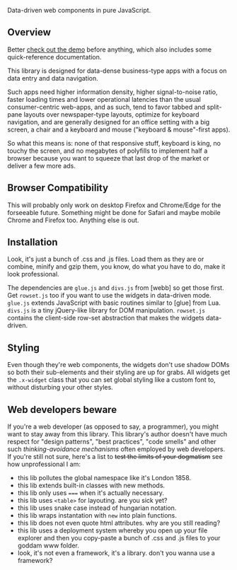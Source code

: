 
Data-driven web components in pure JavaScript.

## Overview

Better [check out the demo](http://luapower.com/x-widgets-demo.html)
before anything, which also includes some quick-reference documentation.

This library is designed for data-dense business-type apps with a focus
on data entry and data navigation.

Such apps need higher information density, higher signal-to-noise ratio,
faster loading times and lower operational latencies than the usual
consumer-centric web-apps, and as such, tend to favor tabbed and split-pane
layouts over newspaper-type layouts, optimize for keyboard navigation,
and are generally designed for an office setting with a big screen, a chair
and a keyboard and mouse ("keyboard & mouse"-first apps).

So what this means is: none of that responsive stuff, keyboard is king,
no touchy the screen, and no megabytes of polyfills to implement half a
browser because you want to squeeze that last drop of the market or deliver
a few more ads.

## Browser Compatibility

This will probably only work on desktop Firefox and Chrome/Edge for the
forseeable future. Something might be done for Safari and maybe mobile
Chrome and Firefox too. Anything else is out.

## Installation

Look, it's just a bunch of .css and .js files. Load them as they are or
combine, minify and gzip them, you know, do what you have to do, make it
look professional.

The dependencies are `glue.js` and `divs.js` from [webb] so get those first.
Get `rowset.js` too if you want to use the widgets in data-driven mode.
`glue.js` extends JavaScript with basic routines similar to [glue] from Lua.
`divs.js` is a tiny jQuery-like library for DOM manipulation.
`rowset.js` contains the client-side row-set abstraction that makes the
widgets data-driven.

## Styling

Even though they're web components, the widgets don't use shadow DOMs so
both their sub-elements and their styling are up for grabs. All widgets
get the `.x-widget` class that you can set global styling like a custom
font to, without disturbing your other styles.

## Web developers beware

If you're a web developer (as opposed to say, a programmer), you might want
to stay away from this library. This library's author doesn't have much
respect for "design patterns", "best practices", "code smells" and other
such _thinking-avoidance mechanisms_ often employed by web developers.
If you're still not sure, here's a list to
<s>test the limits of your dogmatism</s> see how unprofessional I am:

* this lib pollutes the global namespace like it's London 1858.
* this lib extends built-in classes with new methods.
* this lib only uses `===` when it's actually necessary.
* this lib uses `<table>` for layouting. are you sick yet?
* this lib uses snake case instead of hungarian notation.
* this lib wraps instantation with `new` into plain functions.
* this lib does not even quote html attributes. why are you still reading?
* this lib uses a deployment system whereby you open up your file explorer
and then you copy-paste a bunch of .css and .js files to your goddam www folder.
* look, it's not even a framework, it's a library. don't you wanna use a framework?

